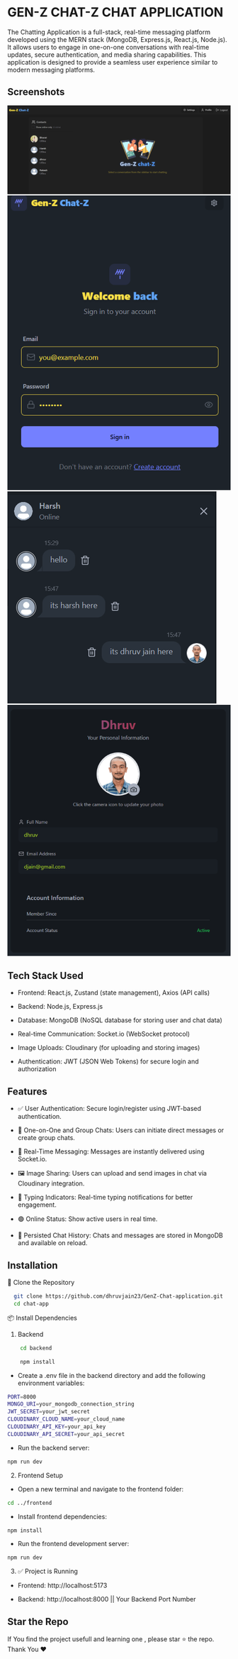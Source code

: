 
# GEN-Z CHAT-Z CHAT APPLICATION

The Chatting Application is a full-stack, real-time messaging platform developed using the MERN stack (MongoDB, Express.js, React.js, Node.js). It allows users to engage in one-on-one conversations with real-time updates, secure authentication, and media sharing capabilities. This application is designed to provide a seamless user experience similar to modern messaging platforms.



## Screenshots

![App Screenshot](./scrrenshots/ss1.png)
![App Screenshot](./scrrenshots/ss2.png)
![App Screenshot](./scrrenshots/ss5.png)
![App Screenshot](./scrrenshots/ss4.png)



## Tech Stack Used

- Frontend: React.js, Zustand (state management), Axios (API calls)

- Backend: Node.js, Express.js

- Database: MongoDB (NoSQL database for storing user and chat data)

- Real-time Communication: Socket.io (WebSocket protocol)

- Image Uploads: Cloudinary (for uploading and storing images)

- Authentication: JWT (JSON Web Tokens) for secure login and authorization
## Features

- ✅ User Authentication: Secure login/register using JWT-based authentication.

- 💬 One-on-One and Group Chats: Users can initiate direct messages or create group chats.

- 🔄 Real-Time Messaging: Messages are instantly delivered using Socket.io.

- 🖼️ Image Sharing: Users can upload and send images in chat via Cloudinary integration.

- 🔔 Typing Indicators: Real-time typing notifications for better engagement.

- 🟢 Online Status: Show active users in real time.

- 📂 Persisted Chat History: Chats and messages are stored in MongoDB and available on reload.


## Installation

📁 Clone the Repository

```bash
  git clone https://github.com/dhruvjain23/GenZ-Chat-application.git
  cd chat-app
```

📦 Install Dependencies
1. Backend
```bash
    cd backend
```
```bash
    npm install
```
- Create a .env file in the backend directory and add the following environment variables:
```bash
PORT=8000
MONGO_URI=your_mongodb_connection_string
JWT_SECRET=your_jwt_secret
CLOUDINARY_CLOUD_NAME=your_cloud_name
CLOUDINARY_API_KEY=your_api_key
CLOUDINARY_API_SECRET=your_api_secret
```
- Run the backend server:
```bash
npm run dev
```

2. Frontend Setup
- Open a new terminal and navigate to the frontend folder:
```bash
cd ../frontend
```
- Install frontend dependencies:
```bash
npm install
```
- Run the frontend development server:
```bash
npm run dev
```
3. ✅ Project is Running
- Frontend: http://localhost:5173

- Backend: http://localhost:8000 || Your Backend Port Number

  
## Star the Repo

If You find the project usefull and learning one , please star ⭐ the repo.
Thank You ❤️




    
